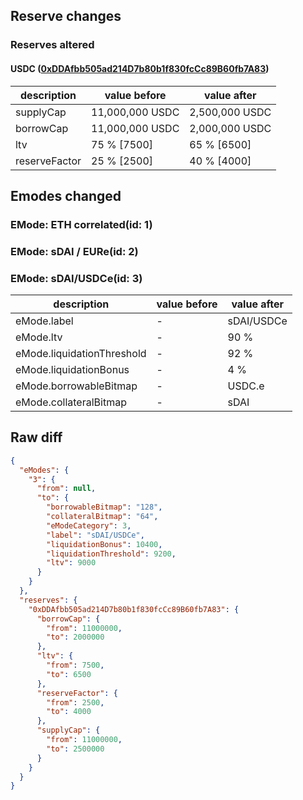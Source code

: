 ## Reserve changes

### Reserves altered

#### USDC ([0xDDAfbb505ad214D7b80b1f830fcCc89B60fb7A83](https://gnosisscan.io/address/0xDDAfbb505ad214D7b80b1f830fcCc89B60fb7A83))

| description | value before | value after |
| --- | --- | --- |
| supplyCap | 11,000,000 USDC | 2,500,000 USDC |
| borrowCap | 11,000,000 USDC | 2,000,000 USDC |
| ltv | 75 % [7500] | 65 % [6500] |
| reserveFactor | 25 % [2500] | 40 % [4000] |


## Emodes changed

### EMode: ETH correlated(id: 1)



### EMode: sDAI / EURe(id: 2)



### EMode: sDAI/USDCe(id: 3)

| description | value before | value after |
| --- | --- | --- |
| eMode.label | - | sDAI/USDCe |
| eMode.ltv | - | 90 % |
| eMode.liquidationThreshold | - | 92 % |
| eMode.liquidationBonus | - | 4 % |
| eMode.borrowableBitmap | - | USDC.e |
| eMode.collateralBitmap | - | sDAI |


## Raw diff

```json
{
  "eModes": {
    "3": {
      "from": null,
      "to": {
        "borrowableBitmap": "128",
        "collateralBitmap": "64",
        "eModeCategory": 3,
        "label": "sDAI/USDCe",
        "liquidationBonus": 10400,
        "liquidationThreshold": 9200,
        "ltv": 9000
      }
    }
  },
  "reserves": {
    "0xDDAfbb505ad214D7b80b1f830fcCc89B60fb7A83": {
      "borrowCap": {
        "from": 11000000,
        "to": 2000000
      },
      "ltv": {
        "from": 7500,
        "to": 6500
      },
      "reserveFactor": {
        "from": 2500,
        "to": 4000
      },
      "supplyCap": {
        "from": 11000000,
        "to": 2500000
      }
    }
  }
}
```
